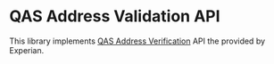 # QAS Address Validation API

This library implements [QAS Address Verification](http://www.qas.co.uk/solutions/data-quality-software/data-capture/address-verification.htm) API the provided by Experian.

